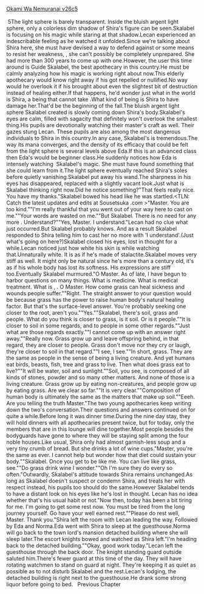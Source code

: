 [Okami Wa Nemuranai v26c5](https://www.sousetsuka.com/2020/08/okami-wa-nemuranai-265.html)
<br/><br/>
 5The light sphere is barely transparent. Inside the bluish argent light sphere, only a colorless dim shadow of Shira's figure can be seen.Skalabel is focusing on his magic while staring at that shadow.Lecan experienced an indescribable feeling as he watched it unfolded.Since we're talking about Shira here, she must have devised a way to defend against or some means to resist her weakness, <Purification>, she can't possibly be completely unprepared. She had more than 300 years to come up with one.However, the <Purification> user this time around is Guide Skalabel, the best apothecary in this country.He must be calmly analyzing how his magic is working right about now.This elderly apothecary would know right away if his <Purification> got repelled or nullified.No way would he overlook it if his <Purification> brought about even the slightest bit of destruction instead of healing either.If that happens, he'd wonder just what in the world is Shira, a being that cannot take <Purification>.What kind of being is Shira to have <Purification> damage her.That'd be the beginning of the fall.The bluish argent light sphere Skalabel created is slowly coming down Shira's body.Skalabel's eyes are calm, filled with sagacity that definitely won't overlook the smallest thing.His pupils are devotionally watching their master's craft as well. Their gazes stung Lecan. These pupils are also among the most dangerous individuals to Shira in this country.In any case, Skalabel's <Purification> is tremendous.The way its mana converges, and the density of its efficacy that could be felt from the light sphere is several levels above Eda.If this is an advanced class <Purification> then Eda's would be beginner class.He suddenly notices how Eda is intensely watching  Skalabel's magic. She must have found something that she could learn from it.The light sphere eventually reached Shira's soles before quietly vanishing.Skalabel put away his wand.The sharpness in his eyes has disappeared, replaced with a slightly vacant look.Just what is Skalabel thinking right now.Did he notice something?"That feels really nice. You have my thanks."Skalabel bowed his head like he was startled.<TLN: Catch the latest updates and edits at Sousetsuka .com >"Master. You are too kind.""I'm really thankful that you went out of your way here to cast <Purification> on me.""Your words are wasted on me.""But Skalabel. There is no need for any more <Purification>. Understand?""Yes, Master. I understand."Lecan had no clue what just occurred.But Skalabel probably knows. And as a result Skalabel responded to Shira telling him to cast her no more <Purification> with 'I understand'.(Just what's going on here?)Skalabel closed his eyes, lost in thought for a while.Lecan noticed just how white his skin is while watching that.Unnaturally white. It is as if he's made of stalactite.Skalabel moves very stiff as well. It might only be natural since he's more than a century old, it's as if his whole body has lost its softness. His expressions are stiff too.Eventually Skalabel murmured."O Master. As of late, I have begun to harbor questions on many things. What is medicine. What is medical treatment. What is <Recovery>, <Purification>. O Master. How come grass can heal sickness and wounds people suffer.""Right. The straight answer to your question would be because grass has the power to raise human body's natural healing factor. But that's the surface-level answer. You're probably seeking one closer to the root, aren't you.""Yes.""Skalabel, there's soil, grass and people. What do you think is closer to grass, is it soil. Or is it people.""It is closer to soil in some regards, and to people in some other regards.""Just what are those regards exactly.""I cannot come up with an answer right away.""Really now. Grass grow up and leave offspring behind, in that regard, they are closer to people. Grass don't move nor they cry or laugh, they're closer to soil in that regard.""I see, I see.""In short, grass. They are the same as people in the sense of being a living creature. And yet humans eat birds, beasts, fish, tree and grass to live. Then what does grass eat to live?""It will be water, soil and sunlight.""Soil, you see, is composed of all kinds of stones, powder and so many other matters. And none of those is a living creature. Grass grow up by eating non-creatures, and people grow up by eating grass. Are we clear so far.""It is very clear.""Composition of human body is ultimately the same as the matters that make up soil.""Eeeh. Are you telling the truth Master."The two young apothecaries keep writing down the two's conversation.Their questions and answers continued on for quite a while.Before long it was dinner time.During the nine day stay, they will hold dinners with all apothecaries present twice, but for today, only the members that are in this lounge will dine together.Most people besides the bodyguards have gone to where they will be staying split among the four noble houses.Like usual, Shira only had almost garnish-less soup and a very tiny crumb of bread. But she drinks a lot of wine cups."Master, you're the same as ever. I cannot help but wonder how that diet could sustain your body.""Skalabel. Once you get to be like me. You can live like grass, see.""Do grass drink wine I wonder.""Oh I'm sure they do every so often."Outwardly, Skalabel's attitude towards Shira remains unchanged.As long as Skalabel doesn't suspect or condemn Shira, and treats her with respect instead, his pupils too should do the same.However Skalabel tends to have a distant look on his eyes like he's lost in thought. Lecan has no idea whether that's his usual habit or not."Now then, today has been a bit tiring for me. I'm going to get some rest now. You must be tired from the long journey yourself. Go have your well earned rest.""Please do rest well, Master. Thank you."Shira left the room with Lecan leading the way. Followed by Eda and Norma.Eda went with Shira to sleep at the guesthouse.Norma will go back to the town lord's mansion detached building where she will sleep later.The escort knights bowed and watched as Shira left."I'm heading back to the detached building.""Okay, good work today."Lecan left the guesthouse through the back door. The knight standing guard outside saluted him.There's fewer guard at this time of the day. They will have rotating watchmen to stand on guard at night. They're keeping it as quiet as possible as to not disturb Skalabel and the rest.Lecan's lodging, the detached building is right next to the guesthouse.He drank some strong liquor before going to bed.   Previous Chapter <br/>
